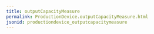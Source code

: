 ```yaml
---
title: outputCapacityMeasure
permalink: ProductionDevice.outputCapacityMeasure.html
jsonid: productiondevice_outputcapacitymeasure
---
```

